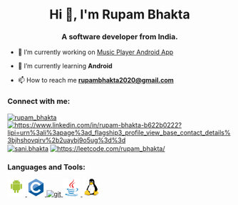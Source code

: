 <h1 align="center">Hi 👋, I'm Rupam Bhakta</h1>
<h3 align="center">A software developer from India.</h3>

- 🔭 I’m currently working on [Music Player Android App](https://github.com/rupambhakta/MusicPlayer-Android-App)

- 🌱 I’m currently learning **Android**

- 📫 How to reach me **rupambhakta2020@gmail.com**

<h3 align="left">Connect with me:</h3>
<p align="left">
<a href="https://twitter.com/rupam_bhakta" target="blank"><img align="center" src="https://raw.githubusercontent.com/rahuldkjain/github-profile-readme-generator/master/src/images/icons/Social/twitter.svg" alt="rupam_bhakta" height="30" width="40" /></a>
<a href="https://linkedin.com/in/https://www.linkedin.com/in/rupam-bhakta-b622b0222?lipi=urn%3ali%3apage%3ad_flagship3_profile_view_base_contact_details%3bjhshovqirv%2b2uaybj9o5ug%3d%3d" target="blank"><img align="center" src="https://raw.githubusercontent.com/rahuldkjain/github-profile-readme-generator/master/src/images/icons/Social/linked-in-alt.svg" alt="https://www.linkedin.com/in/rupam-bhakta-b622b0222?lipi=urn%3ali%3apage%3ad_flagship3_profile_view_base_contact_details%3bjhshovqirv%2b2uaybj9o5ug%3d%3d" height="30" width="40" /></a>
<a href="https://instagram.com/sani.bhakta" target="blank"><img align="center" src="https://raw.githubusercontent.com/rahuldkjain/github-profile-readme-generator/master/src/images/icons/Social/instagram.svg" alt="sani.bhakta" height="30" width="40" /></a>
<a href="https://www.leetcode.com/https://leetcode.com/rupam_bhakta/" target="blank"><img align="center" src="https://raw.githubusercontent.com/rahuldkjain/github-profile-readme-generator/master/src/images/icons/Social/leet-code.svg" alt="https://leetcode.com/rupam_bhakta/" height="30" width="40" /></a>
</p>

<h3 align="left">Languages and Tools:</h3>
<p align="left"> <a href="https://developer.android.com" target="_blank" rel="noreferrer"> <img src="https://raw.githubusercontent.com/devicons/devicon/master/icons/android/android-original-wordmark.svg" alt="android" width="40" height="40"/> </a> <a href="https://www.cprogramming.com/" target="_blank" rel="noreferrer"> <img src="https://raw.githubusercontent.com/devicons/devicon/master/icons/c/c-original.svg" alt="c" width="40" height="40"/> </a> <a href="https://git-scm.com/" target="_blank" rel="noreferrer"> <img src="https://www.vectorlogo.zone/logos/git-scm/git-scm-icon.svg" alt="git" width="40" height="40"/> </a> <a href="https://www.java.com" target="_blank" rel="noreferrer"> <img src="https://raw.githubusercontent.com/devicons/devicon/master/icons/java/java-original.svg" alt="java" width="40" height="40"/> </a> <a href="https://www.linux.org/" target="_blank" rel="noreferrer"> <img src="https://raw.githubusercontent.com/devicons/devicon/master/icons/linux/linux-original.svg" alt="linux" width="40" height="40"/> </a> </p>
